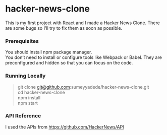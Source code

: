 # hacker-news-clone

This is my first project with React and I made a Hacker News Clone. There are some bugs so I'll try to fix them as soon as possible.

### Prerequisites

You should install npm package manager. <br/>
You don’t need to install or configure tools like Webpack or Babel.
They are preconfigured and hidden so that you can focus on the code.

### Running Locally

> git clone git@github.com:sumeyyadede/hacker-news-clone.git <br/>
> cd hacker-news-clone <br/>
> npm install <br/>
> npm start 

### API Reference

I used the APIs from https://github.com/HackerNews/API
